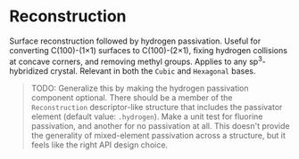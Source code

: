 # Reconstruction

Surface reconstruction followed by hydrogen passivation. Useful for converting C(100)-(1×1) surfaces to C(100)-(2×1), fixing hydrogen collisions at concave corners, and removing methyl groups. Applies to any sp<sup>3</sup>-hybridized crystal. Relevant in both the `Cubic` and `Hexagonal` bases.

> TODO: Generalize this by making the hydrogen passivation component optional. There should be a member of the `Reconstruction` descriptor-like structure that includes the passivator element (default value: `.hydrogen`). Make a unit test for fluorine passivation, and another for no passivation at all. This doesn't provide the generality of mixed-element passivation across a structure, but it feels like the right API design choice.
